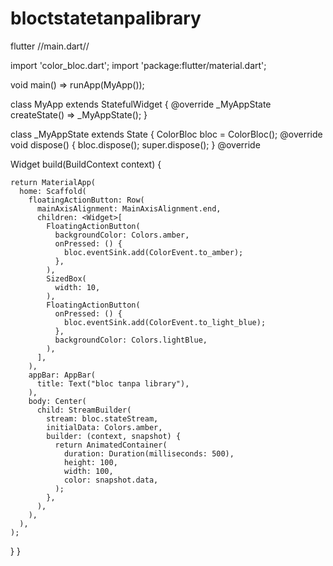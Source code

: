 # bloctstatetanpalibrary
flutter
//main.dart//


import 'color_bloc.dart';
import 'package:flutter/material.dart';

void main() => runApp(MyApp());

class MyApp extends StatefulWidget {
  @override
  _MyAppState createState() => _MyAppState();
}

class _MyAppState extends State<MyApp> {
  ColorBloc bloc = ColorBloc();
  @override
  void dispose() {
    bloc.dispose();
    super.dispose();
  }
  @override
  
  Widget build(BuildContext context) {
    
    return MaterialApp(
      home: Scaffold(
        floatingActionButton: Row(
          mainAxisAlignment: MainAxisAlignment.end,
          children: <Widget>[
            FloatingActionButton(
              backgroundColor: Colors.amber,
              onPressed: () {
                bloc.eventSink.add(ColorEvent.to_amber);
              },
            ),
            SizedBox(
              width: 10,
            ),
            FloatingActionButton(
              onPressed: () {
                bloc.eventSink.add(ColorEvent.to_light_blue);
              },
              backgroundColor: Colors.lightBlue,
            ),
          ],
        ),
        appBar: AppBar(
          title: Text("bloc tanpa library"),
        ),
        body: Center(
          child: StreamBuilder(
            stream: bloc.stateStream,
            initialData: Colors.amber,
            builder: (context, snapshot) {
              return AnimatedContainer(
                duration: Duration(milliseconds: 500),
                height: 100,
                width: 100,
                color: snapshot.data,
              );
            },
          ),
        ),
      ),
    );
  }
}
